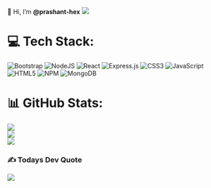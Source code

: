 👋 Hi, I’m **@prashant-hex**
[![](https://visitcount.itsvg.in/api?id=PRASHANT-HEX&icon=6&color=1)](https://visitcount.itsvg.in)

# 💻 Tech Stack:
![Bootstrap](https://img.shields.io/badge/bootstrap-%23563D7C.svg?style=for-the-badge&logo=bootstrap&logoColor=white) ![NodeJS](https://img.shields.io/badge/node.js-6DA55F?style=for-the-badge&logo=node.js&logoColor=white) ![React](https://img.shields.io/badge/react-%2320232a.svg?style=for-the-badge&logo=react&logoColor=%2361DAFB) ![Express.js](https://img.shields.io/badge/express.js-%23404d59.svg?style=for-the-badge&logo=express&logoColor=%2361DAFB) ![CSS3](https://img.shields.io/badge/css3-%231572B6.svg?style=for-the-badge&logo=css3&logoColor=white) ![JavaScript](https://img.shields.io/badge/javascript-%23323330.svg?style=for-the-badge&logo=javascript&logoColor=%23F7DF1E) ![HTML5](https://img.shields.io/badge/html5-%23E34F26.svg?style=for-the-badge&logo=html5&logoColor=white) ![NPM](https://img.shields.io/badge/NPM-%23000000.svg?style=for-the-badge&logo=npm&logoColor=white) ![MongoDB](https://img.shields.io/badge/MongoDB-%234ea94b.svg?style=for-the-badge&logo=mongodb&logoColor=white)
# 📊 GitHub Stats:
![](https://github-readme-stats.vercel.app/api?username=PRASHANT-HEX&theme=blueberry&hide_border=true&include_all_commits=true&count_private=false)<br/>
![](https://github-readme-streak-stats.herokuapp.com/?user=PRASHANT-HEX&theme=blueberry&hide_border=true)<br/>
![](https://github-readme-stats.vercel.app/api/top-langs/?username=PRASHANT-HEX&theme=blueberry&hide_border=true&include_all_commits=true&count_private=false&layout=compact)

### ✍️ Todays Dev Quote
![](https://quotes-github-readme.vercel.app/api?type=horizontal&theme=gruvbox)

<!-- Proudly created with GPRM ( https://gprm.itsvg.in ) -->
